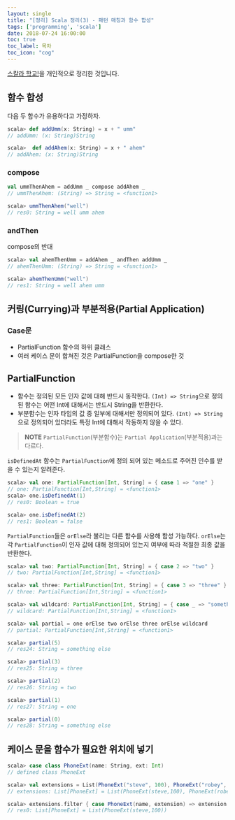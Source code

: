 ```yaml
---
layout: single
title: "[정리] Scala 정리(3) - 패턴 매칭과 함수 합성"
tags: ['programming', 'scala']
date: 2018-07-24 16:00:00
toc: true
toc_label: 목차
toc_icon: "cog"
---
```


[스칼라 학교!](https://twitter.github.io/scala_school/ko/index.html)을 개인적으로 정리한 것입니다.

## 함수 합성
다음 두 함수가 유용하다고 가정하자.
```scala
scala> def addUmm(x: String) = x + " umm"
// addUmm: (x: String)String

scala>  def addAhem(x: String) = x + " ahem"
// addAhem: (x: String)String
```
### compose
```scala
val ummThenAhem = addUmm _ compose addAhem _
// ummThenAhem: (String) => String = <function1>

scala> ummThenAhem("well")
// res0: String = well umm ahem
```

### andThen
compose의 반대
```scala
scala> val ahemThenUmm = addAhem _ andThen addUmm _
// ahemThenUmm: (String) => String = <function1>

scala> ahemThenUmm("well")
// res1: String = well ahem umm
```
## 커링(Currying)과 부분적용(Partial Application)
### Case문
* PartialFunction 함수의 하위 클래스
* 여러 케이스 문이 합쳐진 것은 PartialFunction을 compose한 것

## PartialFunction
* 함수는 정의된 모든 인자 값에 대해 반드시 동작한다. `(Int) => String`으로 정의된 함수는 어떤 Int에 대해서는 반드시 String을 반환한다.
* 부분함수는 인자 타입의 값 중 일부에 대해서만 정의되어 있다. `(Int) => String`으로 정의되어 있더라도 특정 Int에 대해서 작동하지 않을 수 있다.
> **NOTE** `PartialFunction`(부분함수)는 `Partial Application`(부분적용)과는 다르다.

`isDefinedAt` 함수는 `PartialFunction`에 정의 되어 있는 메소드로 주어진 인수를 받을 수 있는지 알려준다.

```scala
scala> val one: PartialFunction[Int, String] = { case 1 => "one" }
// one: PartialFunction[Int,String] = <function1>
scala> one.isDefinedAt(1)
// res0: Boolean = true

scala> one.isDefinedAt(2)
// res1: Boolean = false
```

`PartialFunction`들은 `orElse`라 불리는 다른 함수를 사용해 함성 가능하다. `orElse`는 각 `PartialFunction`이 인자 값에 대해 정의되어 있는지 여부에 따라 적절한 최종 값을 반환한다.
```scala
scala> val two: PartialFunction[Int, String] = { case 2 => "two" }
// two: PartialFunction[Int,String] = <function1>

scala> val three: PartialFunction[Int, String] = { case 3 => "three" }
// three: PartialFunction[Int,String] = <function1>

scala> val wildcard: PartialFunction[Int, String] = { case _ => "something else" }
// wildcard: PartialFunction[Int,String] = <function1>

scala> val partial = one orElse two orElse three orElse wildcard
// partial: PartialFunction[Int,String] = <function1>

scala> partial(5)
// res24: String = something else

scala> partial(3)
// res25: String = three

scala> partial(2)
// res26: String = two

scala> partial(1)
// res27: String = one

scala> partial(0)
// res28: String = something else
```

## 케이스 문을 함수가 필요한 위치에 넣기
```scala
scala> case class PhoneExt(name: String, ext: Int)
// defined class PhoneExt

scala> val extensions = List(PhoneExt("steve", 100), PhoneExt("robey", 200))
// extensions: List[PhoneExt] = List(PhoneExt(steve,100), PhoneExt(robey,200))

scala> extensions.filter { case PhoneExt(name, extension) => extension < 200 }
// res0: List[PhoneExt] = List(PhoneExt(steve,100))
```